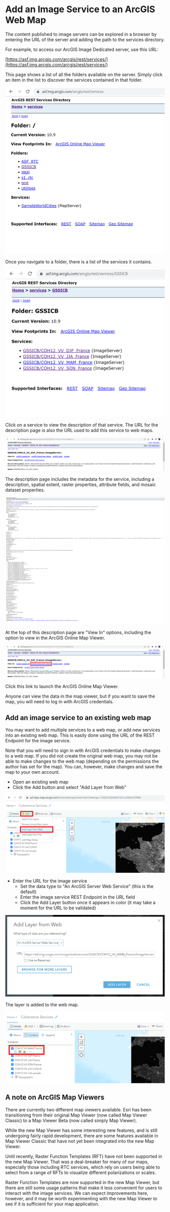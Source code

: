 # Add an Image Service to an ArcGIS Web Map

The content published to image servers can be explored in a browser by entering
the URL of the server and adding the path to the services directory. 

For example, to access our ArcGIS Image Dedicated server, use this URL: 

[https://asf.img.arcgis.com/arcgis/rest/services/](https://asf.img.arcgis.com/arcgis/rest/services/)

This page shows a list of all the folders available on the server. Simply click
an item in the list to discover the services contained in that folder.

![Figure 1](images/rest-services-directory.PNG)

Once you navigate to a folder, there is a list of the services it contains. 

![Figure 2](images/rest-services-folder.PNG)

Click on a service to view the description of that service. The URL for the description page is also the URL used to add this service to web maps.

![Figure 3](images/image-service-description-snip.PNG) 

The description page includes the metadata for the service, including a description, 
spatial extent, raster properties, attribute fields, and mosaic dataset properties.

![Figure 4](images/image-service-description.PNG)

At the top of this description page are "View In" options, including the option
to view in the ArcGIS Online Map Viewer.

![Figure 5](images/image-service-description-viewer.png)

Click this link to launch the ArcGIS Online Map Viewer. 

Anyone can view the data in the map viewer, but if you want to save the map,
you will need to log in with ArcGIS credentials. 

## Add an image service to an existing web map

You may want to add multiple services to a web map, or add new services into 
an existing web map. This is easily done using the URL of the REST Endpoint for the 
image service. 

Note that you will need to sign in with ArcGIS credentials to make changes to a web
map. If you did not create the original web map, you may not be able to make changes
to the web map (depending on the permissions the author has set for the map). You can,
however, make changes and save the map to your own account.

* Open an existing web map
* Click the Add button and select "Add Layer from Web"

![Figure 6](images/add-layer-from-web-select.PNG)

* Enter the URL for the image service
    * Set the data type to "An ArcGIS Server Web Service" (this is the default)
    * Enter the image service REST Endpoint in the URL field
    * Click the Add Layer button once it appears in color (it may take a moment for the URL to be validated)
    
![Figure 7](images/enter-web-url.PNG)

The layer is added to the web map. 

![Figure 8](images/layer-added.png)

## A note on ArcGIS Map Viewers

There are currently two different map viewers available. Esri has been transitioning
from their original Map Viewer (now called Map Viewer Classic) to a Map Viewer Beta
(now called simply Map Viewer). 

While the new Map Viewer has some interesting new features, and is still undergoing 
fairly rapid development, there are some features available in Map Viewer Classic 
that have not yet been integrated into the new Map Viewer.

Until recently, Raster Function Templates (RFT) have not been supported in the new 
Map Viewer. That was a deal-breaker for many of our maps, especially those including
RTC services, which rely on users being able to select from a range of RFTs to 
visualize different polarizations or scales. 

Raster Function Templates are now supported in the new Map Viewer, but there are still
some usage patterns that make it less convenient for users to interact with the image 
services. We can expect improvements here, however, and it may be worth experimenting
with the new Map Viewer to see if it is sufficient for your map application. 




